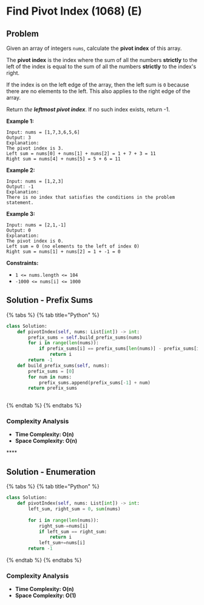# Find Pivot Index \(1068\) \(E\)

## Problem

Given an array of integers `nums`, calculate the **pivot index** of this array.

The **pivot index** is the index where the sum of all the numbers **strictly** to the left of the index is equal to the sum of all the numbers **strictly** to the index's right.

If the index is on the left edge of the array, then the left sum is `0` because there are no elements to the left. This also applies to the right edge of the array.

Return _the **leftmost pivot index**_. If no such index exists, return -1.

**Example 1:**

```text
Input: nums = [1,7,3,6,5,6]
Output: 3
Explanation:
The pivot index is 3.
Left sum = nums[0] + nums[1] + nums[2] = 1 + 7 + 3 = 11
Right sum = nums[4] + nums[5] = 5 + 6 = 11
```

**Example 2:**

```text
Input: nums = [1,2,3]
Output: -1
Explanation:
There is no index that satisfies the conditions in the problem statement.
```

**Example 3:**

```text
Input: nums = [2,1,-1]
Output: 0
Explanation:
The pivot index is 0.
Left sum = 0 (no elements to the left of index 0)
Right sum = nums[1] + nums[2] = 1 + -1 = 0
```

**Constraints:**

* `1 <= nums.length <= 104`
* `-1000 <= nums[i] <= 1000`

## Solution - Prefix Sums

{% tabs %}
{% tab title="Python" %}
```python
class Solution:
    def pivotIndex(self, nums: List[int]) -> int:
        prefix_sums = self.build_prefix_sums(nums)
        for i in range(len(nums)):
            if prefix_sums[i] == prefix_sums[len(nums)] - prefix_sums[i + 1]:
                return i
        return -1
    def build_prefix_sums(self, nums):
        prefix_sums = [0]
        for num in nums:
            prefix_sums.append(prefix_sums[-1] + num)
        return prefix_sums
        
```
{% endtab %}
{% endtabs %}

### Complexity Analysis

* **Time Complexity: O\(n\)**
* **Space Complexity: O\(n\)**

\*\*\*\*

## Solution - Enumeration

{% tabs %}
{% tab title="Python" %}
```python
class Solution:
    def pivotIndex(self, nums: List[int]) -> int:
        left_sum, right_sum = 0, sum(nums)
        
        for i in range(len(nums)):
            right_sum-=nums[i]
            if left_sum == right_sum:
                return i
            left_sum+=nums[i]
        return -1
```
{% endtab %}
{% endtabs %}

### Complexity Analysis

* **Time Complexity: O\(n\)**
* **Space Complexity: O\(1\)**

